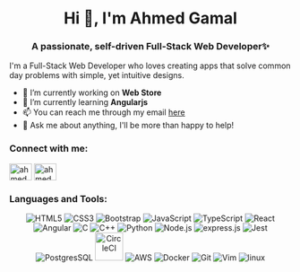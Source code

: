 <h1 align="center">Hi 👋, I'm Ahmed Gamal</h1>
<h3 align="center">A passionate, self-driven Full-Stack Web Developer✨</h3>

I'm a Full-Stack Web Developer who loves creating apps that solve common day problems with simple, yet intuitive designs.
- 🔭 I’m currently working on **Web Store**
- 🌱 I’m currently learning **Angularjs**
- 📫 You can reach me through my email [here](ahmedg.mohamed07@gmail.com)
- 💬 Ask me about anything, I'll be more than happy to help!

<h3 align="left">Connect with me:</h3>
<p align="left">
    <a href="https://linkedin.com/in/ahmedgamal00" target="blank"
        ><img
            align="center"
            src="https://raw.githubusercontent.com/rahuldkjain/github-profile-readme-generator/master/src/images/icons/Social/linked-in-alt.svg"
            alt="ahmedgamal00"
            height="30"
            width="40"
    /></a>
    <a href="https://twitter.com/ahmedgmohamed07" target="blank"
        ><img
            align="center"
            src="https://raw.githubusercontent.com/rahuldkjain/github-profile-readme-generator/master/src/images/icons/Social/twitter.svg"
            alt="ahmedgmohamed07"
            height="30"
            width="40"
    /></a>
</p>

<h3 align="left">Languages and Tools:</h3>
<p align="center">
    <img src="https://skillicons.dev/icons?i=html" alt="HTML5" title="HTML5">
    <img src="https://skillicons.dev/icons?i=css" alt="CSS3" title="CSS3">
    <img src="https://skillicons.dev/icons?i=bootstrap" alt="Bootstrap" title="Bootstrap 5">
    <img src="https://skillicons.dev/icons?i=js" alt="JavaScript" title="Javascript">
    <img src="https://skillicons.dev/icons?i=ts" alt="TypeScript" title="TypeScript">
    <img src="https://skillicons.dev/icons?i=react" alt="React" title="React">
    <img src="https://skillicons.dev/icons?i=angular" alt="Angular" title="Angular">
    <img src="https://skillicons.dev/icons?i=c" alt="C" title="C">
    <img src="https://skillicons.dev/icons?i=cpp" alt="C++" title="C++">
    <img src="https://skillicons.dev/icons?i=python" alt="Python" title="Python">
    <img src="https://skillicons.dev/icons?i=nodejs" alt="Node.js" title="Node.js">
    <img src="https://skillicons.dev/icons?i=express" alt="express.js" title="Express.js">
    <img src="https://skillicons.dev/icons?i=jest" alt="Jest" title="Jest">
    <img src="https://skillicons.dev/icons?i=postgres" alt="PostgresSQL" title="PostgreSQL">
    <img src="https://www.vectorlogo.zone/logos/circleci/circleci-icon.svg" width="50px" alt="CircleCI" title="CircleCI">
    <img src="https://skillicons.dev/icons?i=aws" alt="AWS" title="Amazon Web Services">
    <img src="https://skillicons.dev/icons?i=docker" alt="Docker" title="Docker">
    <img src="https://skillicons.dev/icons?i=git" alt="Git" title="Git">
    <img src="https://skillicons.dev/icons?i=vim" alt="Vim" title="Vim">
    <img src="https://skillicons.dev/icons?i=linux" alt="linux" title="linux">
</p>
